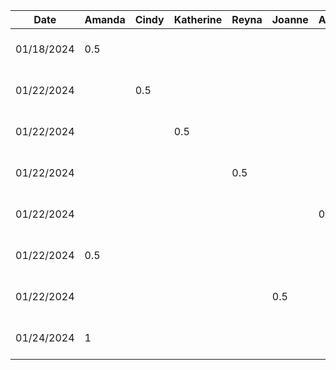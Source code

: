 Date | Amanda | Cindy | Katherine | Reyna | Joanne | Anthony | Task
--- | --- | --- | --- | --- |--- |--- |---
01/18/2024 | 0.5 | | | | | | Set up GitHub repo
01/22/2024 | |0.5| | | | | Contribute to project proposal
01/22/2024 | | | 0.5 | | | | Contribute to project proposal
01/22/2024 | | | | 0.5 | | | Contribute to project proposal
01/22/2024 | | | | | | 0.5 | Contribute to project proposal
01/22/2024 | 0.5 | | | | | | Contribute to project proposal
01/22/2024 | | | | | 0.5 | | Contribute to project proposal
01/24/2024 | 1 | | | | | | Project proposal outline
